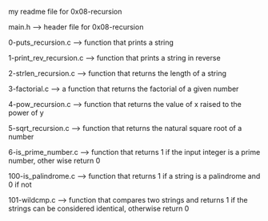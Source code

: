 my readme file for 0x08-recursion

main.h --> header file for 0x08-recursion

0-puts_recursion.c --> function that prints a string

1-print_rev_recursion.c --> function that prints a string in reverse

2-strlen_recursion.c --> function that returns the length of a string

3-factorial.c --> a function that returns the factorial of a given number

4-pow_recursion.c --> function that returns the value of x raised to the power of y

5-sqrt_recursion.c --> function that returns the natural square root of a number

6-is_prime_number.c --> function that returns 1 if the input integer is a prime number, other wise return 0

100-is_palindrome.c --> function that returns 1 if a string is a palindrome and 0 if not

101-wildcmp.c --> function that compares two strings and returns 1 if the strings can be considered identical, otherwise return 0
